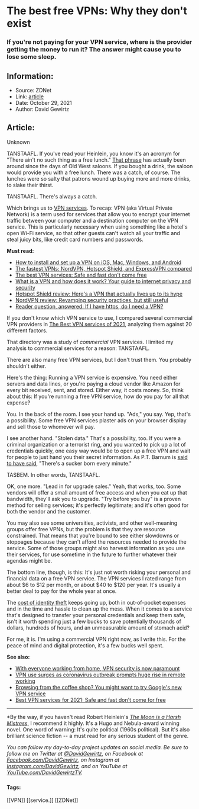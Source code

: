 # The best free VPNs: Why they don't exist
### If you're not paying for your VPN service, where is the provider getting the money to run it? The answer might cause you to lose some sleep.

## Information:
+ Source: ZDNet
+ Link: [article](https://www.zdnet.com/article/the-best-free-vpns-why-they-dont-exist/)
+ Date: October 29, 2021
+ Author: David Gewirtz


## Article:
Unknown

TANSTAAFL. If you've read your Heinlein, you know it's an acronym for "There ain't no such thing as a free lunch." [That phrase](https://en.wikipedia.org/wiki/There_ain't_no_such_thing_as_a_free_lunch) has actually been around since the days of Old West saloons. If you bought a drink, the saloon would provide you with a free lunch. There was a catch, of course. The lunches were so salty that patrons wound up buying more and more drinks, to slake their thirst.


TANSTAAFL. There's always a catch.

Which brings us to [VPN services](https://www.zdnet.com/article/vpn-services-the-ultimate-guide-to-protecting-your-data-on-the-internet/). To recap: VPN (aka Virtual Private Network) is a term used for services that allow you to encrypt your internet traffic between your computer and a destination computer on the VPN service. This is particularly necessary when using something like a hotel's open Wi-Fi service, so that other guests can't watch all your traffic and steal juicy bits, like credit card numbers and passwords.

**Must read:**

* [How to install and set up a VPN on iOS, Mac, Windows, and Android](https://www.zdnet.com/article/how-to-install-a-vpn-on-ios-mac-windows-and-android/)
* [The fastest VPNs: NordVPN, Hotspot Shield, and ExpressVPN compared](https://www.zdnet.com/article/fastest-vpn/)
* [The best VPN services: Safe and fast don't come free](https://www.zdnet.com/article/best-vpn/)
* [What is a VPN and how does it work? Your guide to internet privacy and security](https://www.zdnet.com/article/what-is-a-vpn-and-how-does-it-work/)
* [Hotspot Shield review: Here's a VPN that actually lives up to its hype](https://www.zdnet.com/article/hotspot-shield-review-heres-a-vpn-that-actually-lives-to-up-hype/)
* [NordVPN review: Revamping security practices, but still useful](https://www.zdnet.com/article/nord-vpn-review-an-in-depth-look-at-a-popular-vpn/)
* [Reader question, answered: If I have https, do I need a VPN?](https://www.zdnet.com/article/reader-question-answered-if-i-have-https-do-i-need-a-vpn/)

If you don't know which VPN service to use, I compared several commercial VPN providers in [The Best VPN services of 2021](https://www.zdnet.com/article/best-vpn-services-for-2021-safe-and-fast-dont-come-for-free/), analyzing them against 20 different factors.

That directory was a study of *commercial* VPN services. I limited my analysis to commercial services for a reason: TANSTAAFL.

There are also many free VPN services, but I don't trust them. You probably shouldn't either.






Here's the thing: Running a VPN service is expensive. You need either servers and data lines, or you're paying a cloud vendor like Amazon for every bit received, sent, and stored. Either way, it costs money. So, think about this: If you're running a free VPN service, how do you pay for all that expense?

You. In the back of the room. I see your hand up. "Ads," you say. Yep, that's a possibility. Some free VPN services plaster ads on your browser display and sell those to whomever will pay.

I see another hand. "Stolen data." That's a possibility, too. If you were a criminal organization or a terrorist ring, and you wanted to pick up a lot of credentials quickly, one easy way would be to open up a free VPN and wait for people to just hand you their secret information. As P.T. Barnum is [said to have said](https://en.wikipedia.org/wiki/There%27s_a_sucker_born_every_minute), "There's a sucker born every minute."

TASBEM. In other words, TANSTAAFL.

OK, one more. "Lead in for upgrade sales." Yeah, that works, too. Some vendors will offer a small amount of free access and when you eat up that bandwidth, they'll ask you to upgrade. "Try before you buy" is a proven method for selling services; it's perfectly legitimate; and it's often good for both the vendor and the customer.

You may also see some universities, activists, and other well-meaning groups offer free VPNs, but the problem is that they are resource constrained. That means that you're bound to see either slowdowns or stoppages because they can't afford the resources needed to provide the service. Some of those groups might also harvest information as you use their services, for use sometime in the future to further whatever their agendas might be.

The bottom line, though, is this: It's just not worth risking your personal and financial data on a free VPN service. The VPN services I rated range from about $6 to $12 per month, or about $40 to $120 per year. It's usually a better deal to pay for the whole year at once.

The [cost of identity theft](https://www.zdnet.com/article/protect-your-online-identity-now-fight-hackers-with-these-5-security-precautions/) keeps going up, both in out-of-pocket expenses and in the time and hassle to clean up the mess. When it comes to a service that's designed to transfer your personal credentials and keep them safe, isn't it worth spending just a few bucks to save potentially thousands of dollars, hundreds of hours, and an unmeasurable amount of stomach acid?

For me, it is. I'm using a commercial VPN right now, as I write this. For the peace of mind and digital protection, it's a few bucks well spent.

**See also:**

* [With everyone working from home, VPN security is now paramount](https://www.zdnet.com/article/covid-19-with-everyone-working-from-home-vpn-security-has-now-become-paramount/)
* [VPN use surges as coronavirus outbreak prompts huge rise in remote working](https://www.zdnet.com/article/vpn-use-surges-as-coronavirus-outbreak-prompts-huge-rise-in-remote-working/)
* [Browsing from the coffee shop? You might want to try Google's new VPN service](https://www.zdnet.com/article/browsing-from-the-coffee-shop-you-might-want-to-try-googles-new-vpn-service/)
* [Best VPN services for 2021: Safe and fast don't come for free](https://www.zdnet.com/article/best-vpn-services-for-2021-safe-and-fast-dont-come-for-free/)



---

*By the way, if you haven't read Robert Heinlein's [*The Moon is a Harsh Mistress*](https://en.wikipedia.org/wiki/The_Moon_Is_a_Harsh_Mistress), I recommend it highly. It's a Hugo and Nebula-award winning novel. One word of warning: It's quite political (1960s political). But it's also brilliant science fiction -- a must read for any serious student of the genre.

*You can follow my day-to-day project updates on social media. Be sure to follow me on Twitter at [@DavidGewirtz](http://twitter.com/davidgewirtz), on Facebook at [Facebook.com/DavidGewirtz](http://facebook.com/DavidGewirtz), on Instagram at [Instagram.com/DavidGewirtz](http://instagram.com/DavidGewirtz), and on YouTube at [YouTube.com/DavidGewirtzTV](https://www.youtube.com/DavidGewirtzTV).*

### 





#### Tags:
[[VPN]] [[service.]] [[ZDNet]]
